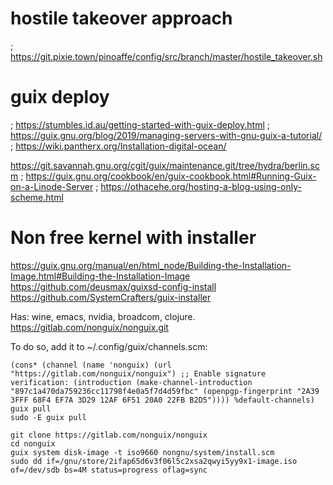 
# hostile takeover approach
; https://git.pixie.town/pinoaffe/config/src/branch/master/hostile_takeover.sh

# guix deploy
; https://stumbles.id.au/getting-started-with-guix-deploy.html
; https://guix.gnu.org/blog/2019/managing-servers-with-gnu-guix-a-tutorial/
; https://wiki.pantherx.org/Installation-digital-ocean/



https://git.savannah.gnu.org/cgit/guix/maintenance.git/tree/hydra/berlin.scm
; https://guix.gnu.org/cookbook/en/guix-cookbook.html#Running-Guix-on-a-Linode-Server
; https://othacehe.org/hosting-a-blog-using-only-scheme.html


# Non free kernel with installer 
https://guix.gnu.org/manual/en/html_node/Building-the-Installation-Image.html#Building-the-Installation-Image
https://github.com/deusmax/guixsd-config-install
https://github.com/SystemCrafters/guix-installer

Has: wine, emacs, nvidia, broadcom, clojure.
https://gitlab.com/nonguix/nonguix.git



 To do so, add it to ~/.config/guix/channels.scm:
```
(cons* (channel (name 'nonguix) (url "https://gitlab.com/nonguix/nonguix") ;; Enable signature verification: (introduction (make-channel-introduction "897c1a470da759236cc11798f4e0a5f7d4d59fbc" (openpgp-fingerprint "2A39 3FFF 68F4 EF7A 3D29 12AF 6F51 20A0 22FB B2D5")))) %default-channels)
guix pull
sudo -E guix pull

git clone https://gitlab.com/nonguix/nonguix
cd nonguix
guix system disk-image -t iso9660 nongnu/system/install.scm 
sudo dd if=/gnu/store/2ifap65d6v3f06l5c2xsa2qwyi5yy9x1-image.iso of=/dev/sdb bs=4M status=progress oflag=sync
```